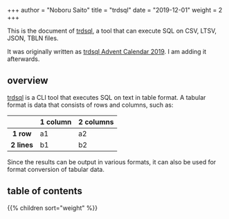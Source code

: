 +++
author = "Noboru Saito"
title = "trdsql"
date = "2019-12-01"
weight = 2
+++

This is the document of [trdsql](https://github.com/noborus/trdsql), a tool that can execute SQL on CSV, LTSV, JSON, TBLN files.

It was originally written as [trdsql Advent Calendar 2019](https://qiita.com/advent-calendar/2019/trdsql). I am adding it afterwards.

## overview

[trdsql](https://github.com/noborus/trdsql "GitHub/noborus/trdsql") is a CLI tool that executes SQL on text in table format.
A tabular format is data that consists of rows and columns, such as:

| | 1 column | 2 columns |
|:---:|:----|:----|
| **1 row** | a1 | a2 |
| **2 lines** | b1 | b2 |

Since the results can be output in various formats, it can also be used for format conversion of tabular data.

## table of contents

{{% children sort="weight" %}}
